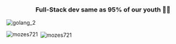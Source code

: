 <h3 align="center">Full-Stack dev same as 95% of our youth 🧑‍💻</h3>

![golang_2](https://user-images.githubusercontent.com/22646749/229378542-2347aa87-0e1c-46b2-91db-7ab73097438d.jpg)

<p><img align="left" src="https://github-readme-stats.vercel.app/api/top-langs?username=mozes721&show_icons=true&locale=en&layout=compact" alt="mozes721" /></p>

<p>&nbsp;<img align="center" src="https://github-readme-stats.vercel.app/api?username=mozes721&show_icons=true&locale=en" alt="mozes721" /></p>
